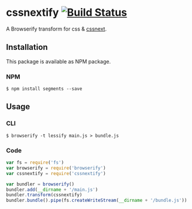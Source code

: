 # cssnextify [![Build Status](https://travis-ci.org/ByteMuse/cssnextify.svg?branch=master)](https://travis-ci.org/ByteMuse/cssnextify)
A Browserify transform for css & [cssnext](http://cssnext.io).

## Installation
This package is available as NPM package.
### NPM
```
$ npm install segments --save
```

## Usage
### CLI
```
$ browserify -t lessify main.js > bundle.js
```

### Code
```javascript
var fs = require('fs')
var browserify = require('browserify')
var cssnextify = require('cssnextify')

var bundler = browserify()
bundler.add(__dirname + '/main.js')
bundler.transform(cssnextify)
bundler.bundle().pipe(fs.createWriteStream(__dirname + '/bundle.js'))
```
